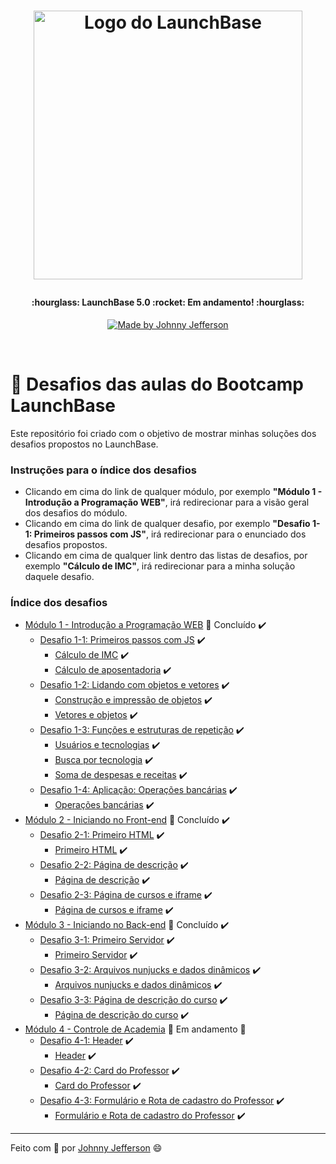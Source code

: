 <h1 align="center">
  <img src="https://camo.githubusercontent.com/268b1344409fac98c4eeda520482b6910c4ddcba/68747470733a2f2f73746f726167652e676f6f676c65617069732e636f6d2f676f6c64656e2d77696e642f626f6f7463616d702d6c61756e6368626173652f6c6f676f2e706e67" width="430px" alt="Logo do LaunchBase">
<p></p>
</h1>

<h4 align="center">
  :hourglass:  LaunchBase  5.0  :rocket:  Em andamento!  :hourglass:
</h4>

<p align="center">
  <a href="https://www.linkedin.com/in/johnny-jefferson1010/">
    <img alt="Made by Johnny Jefferson" src="https://img.shields.io/badge/made%20by-Vitor%20Oliveira-brightgreen">
  </a>
</p>

<p>
  &nbsp;
</p>

# :rocket: Desafios das aulas do Bootcamp LaunchBase

Este repositório foi criado com o objetivo de mostrar minhas soluções dos desafios propostos no LaunchBase.

### Instruções para o índice dos desafios

- Clicando em cima do link de qualquer módulo, por exemplo **"Módulo 1 - Introdução a Programação WEB"**, irá redirecionar para a visão geral dos desafios do módulo.
- Clicando em cima do link de qualquer desafio, por exemplo **"Desafio 1-1: Primeiros passos com JS"**, irá redirecionar para o enunciado dos desafios propostos.
- Clicando em cima de qualquer link dentro das listas de desafios, por exemplo **"Cálculo de IMC"**, irá redirecionar para a minha solução daquele desafio.

### Índice dos desafios

- [Módulo 1 - Introdução a Programação WEB](https://github.com/Rocketseat/bootcamp-launchbase-desafios-01) :rocket: Concluído :heavy_check_mark:
  - [Desafio 1-1: Primeiros passos com JS](https://github.com/Rocketseat/bootcamp-launchbase-desafios-01/blob/master/desafios/01-1-primeiros-passos-com-js.md) :heavy_check_mark:
    - [Cálculo de IMC](https://github.com/VitorGabrieldeOliveira/Launchbase-5.0-Desafios/blob/master/Desafios/1-introducao-a-programacao-web/desafio-1-1/calculo-de-imc.js) :heavy_check_mark:
    - [Cálculo de aposentadoria](https://github.com/VitorGabrieldeOliveira/Launchbase-5.0-Desafios/blob/master/Desafios/1-introducao-a-programacao-web/desafio-1-1/calculo-de-aposentadoria.js) :heavy_check_mark:
  - [Desafio 1-2: Lidando com objetos e vetores](https://github.com/Rocketseat/bootcamp-launchbase-desafios-01/blob/master/desafios/01-2-lidando-com-objetos-e-vetores.md) :heavy_check_mark:
    - [Construção e impressão de objetos](https://github.com/VitorGabrieldeOliveira/Launchbase-5.0-Desafios/blob/master/Desafios/1-introducao-a-programacao-web/desafio-1-2/construcao-e-impressao-de-objetos.js) :heavy_check_mark:
    - [Vetores e objetos](https://github.com/VitorGabrieldeOliveira/Launchbase-5.0-Desafios/blob/master/Desafios/1-introducao-a-programacao-web/desafio-1-2/vetores-e-objetos.js) :heavy_check_mark:
  - [Desafio 1-3: Funções e estruturas de repetição](https://github.com/Rocketseat/bootcamp-launchbase-desafios-01/blob/master/desafios/01-3-funcoes-e-estruturas-de-repeticao.md) :heavy_check_mark:
    - [Usuários e tecnologias](https://github.com/VitorGabrieldeOliveira/Launchbase-5.0-Desafios/blob/master/Desafios/1-introducao-a-programacao-web/desafio-1-3/usuarios-e-tecnologias.js) :heavy_check_mark:
    - [Busca por tecnologia](https://github.com/VitorGabrieldeOliveira/Launchbase-5.0-Desafios/blob/master/Desafios/1-introducao-a-programacao-web/desafio-1-3/busca-por-tecnologia.js) :heavy_check_mark:
    - [Soma de despesas e receitas](https://github.com/VitorGabrieldeOliveira/Launchbase-5.0-Desafios/blob/master/Desafios/1-introducao-a-programacao-web/desafio-1-3/soma-de-despesas-e-receitas.js) :heavy_check_mark:
  - [Desafio 1-4: Aplicação: Operações bancárias](https://github.com/Rocketseat/bootcamp-launchbase-desafios-01/blob/master/desafios/01-4-aplicacao-operacoes-bancarias.md) :heavy_check_mark:
    - [Operações bancárias](https://github.com/VitorGabrieldeOliveira/Launchbase-5.0-Desafios/blob/master/Desafios/1-introducao-a-programacao-web/desafio-1-4/banking-operations.js) :heavy_check_mark:
- [Módulo 2 - Iniciando no Front-end](https://github.com/Rocketseat/bootcamp-launchbase-desafios-02) :rocket: Concluído :heavy_check_mark:
  - [Desafio 2-1: Primeiro HTML](https://github.com/Rocketseat/bootcamp-launchbase-desafios-02/blob/master/desafios/02-1-primeiro-html.md) :heavy_check_mark:
    - [Primeiro HTML](https://github.com/VitorGabrieldeOliveira/Launchbase-5.0-Desafios/blob/master/Desafios/2-iniciando-no-front-end/desafio-2-1) :heavy_check_mark:
  - [Desafio 2-2: Página de descrição](https://github.com/Rocketseat/bootcamp-launchbase-desafios-02/blob/master/desafios/02-2-pagina-descricao.md) :heavy_check_mark:
    - [Página de descrição](https://github.com/VitorGabrieldeOliveira/Launchbase-5.0-Desafios/blob/master/Desafios/2-iniciando-no-front-end/desafio-2-2) :heavy_check_mark:
  - [Desafio 2-3: Página de cursos e iframe](https://github.com/Rocketseat/bootcamp-launchbase-desafios-02/blob/master/desafios/02-3-pagina-cursos-e-iframe.md) :heavy_check_mark:
    - [Página de cursos e iframe](https://github.com/VitorGabrieldeOliveira/Launchbase-5.0-Desafios/blob/master/Desafios/2-iniciando-no-front-end/desafio-2-3) :heavy_check_mark:
- [Módulo 3 - Iniciando no Back-end](https://github.com/Rocketseat/bootcamp-launchbase-desafios-03) :rocket: Concluído :heavy_check_mark:
  - [Desafio 3-1: Primeiro Servidor](https://github.com/Rocketseat/bootcamp-launchbase-desafios-03/blob/master/desafios/03-1-primeiro-servidor.md) :heavy_check_mark:
    - [Primeiro Servidor](https://github.com/VitorGabrieldeOliveira/Launchbase-5.0-Desafios/blob/master/Desafios/3-iniciando-no-back-end/desafio-3-1) :heavy_check_mark:
  - [Desafio 3-2: Arquivos nunjucks e dados dinâmicos](https://github.com/Rocketseat/bootcamp-launchbase-desafios-03/blob/master/desafios/03-2-nunjucks-e-dados-dinamicos.md) :heavy_check_mark:
    - [Arquivos nunjucks e dados dinâmicos](https://github.com/VitorGabrieldeOliveira/Launchbase-5.0-Desafios/blob/master/Desafios/3-iniciando-no-back-end/desafio-3-2) :heavy_check_mark:
  - [Desafio 3-3: Página de descrição do curso](https://github.com/Rocketseat/bootcamp-launchbase-desafios-03/blob/master/desafios/03-3-pagina-descricao-curso.md) :heavy_check_mark:
    - [Página de descrição do curso](https://github.com/VitorGabrieldeOliveira/Launchbase-5.0-Desafios/blob/master/Desafios/3-iniciando-no-back-end/desafio-3-3) :heavy_check_mark:
- [Módulo 4 - Controle de Academia](https://github.com/Rocketseat/bootcamp-launchbase-desafios-04) :construction: Em andamento :construction:
  - [Desafio 4-1: Header](https://github.com/Rocketseat/bootcamp-launchbase-desafios-04/blob/master/desafios/04-1-header.md) :heavy_check_mark:
    - [Header](https://github.com/VitorGabrieldeOliveira/Launchbase-5.0-Desafios/blob/master/Desafios/4-controle-de-academia/desafio-4-1) :heavy_check_mark:
  - [Desafio 4-2: Card do Professor](https://github.com/Rocketseat/bootcamp-launchbase-desafios-04/blob/master/desafios/04-2-card-teacher.md) :heavy_check_mark:
    - [Card do Professor](https://github.com/VitorGabrieldeOliveira/Launchbase-5.0-Desafios/blob/master/Desafios/4-controle-de-academia/desafio-4-2) :heavy_check_mark:
  - [Desafio 4-3: Formulário e Rota de cadastro do Professor](https://github.com/Rocketseat/bootcamp-launchbase-desafios-04/blob/master/desafios/04-3-form-and-routes-teacher.md) :heavy_check_mark:
    - [Formulário e Rota de cadastro do Professor](https://github.com/VitorGabrieldeOliveira/Launchbase-5.0-Desafios/blob/master/Desafios/4-controle-de-academia/desafio-4-3) :heavy_check_mark:

---

Feito com 💜 por [Johnny Jefferson](https://www.linkedin.com/in/johnny-jefferson1010/) :smile:
